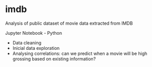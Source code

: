 # imdb

Analysis of public dataset of movie data extracted from IMDB

Jupyter Notebook - Python
- Data cleaning 
- Inicial data exploration
- Analysing correlations: can we predict when a movie will be high grossing based on existing information?
